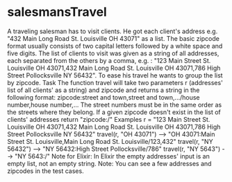 # salesmansTravel
A traveling salesman has to visit clients. He got each client's address e.g. "432 Main Long Road St. Louisville OH 43071" as a list.  The basic zipcode format usually consists of two capital letters followed by a white space and five digits. The list of clients to visit was given as a string of all addresses, each separated from the others by a comma, e.g. :  "123 Main Street St. Louisville OH 43071,432 Main Long Road St. Louisville OH 43071,786 High Street Pollocksville NY 56432".  To ease his travel he wants to group the list by zipcode.  Task The function travel will take two parameters r (addresses' list of all clients' as a string) and zipcode and returns a string in the following format:  zipcode:street and town,street and town,.../house number,house number,...  The street numbers must be in the same order as the streets where they belong.  If a given zipcode doesn't exist in the list of clients' addresses return "zipcode:/"  Examples r = "123 Main Street St. Louisville OH 43071,432 Main Long Road St. Louisville OH 43071,786 High Street Pollocksville NY 56432"  travel(r, "OH 43071") --> "OH 43071:Main Street St. Louisville,Main Long Road St. Louisville/123,432"  travel(r, "NY 56432") --> "NY 56432:High Street Pollocksville/786"  travel(r, "NY 5643") --> "NY 5643:/" Note for Elixir: In Elixir the empty addresses' input is an empty list, not an empty string.  Note: You can see a few addresses and zipcodes in the test cases.
